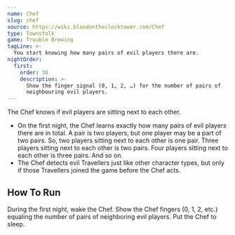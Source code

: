 ```yaml
---
name: Chef
slug: chef
source: https://wiki.bloodontheclocktower.com/Chef
type: Townsfolk
game: Trouble Brewing
tagLine: >-
  You start knowing how many pairs of evil players there are.
nightOrder:
  first:
    order: 36
    description: >-
      Show the finger signal (0, 1, 2, …) for the number of pairs of
      neighbouring evil players.
---
```


The Chef knows if evil players are sitting next to each other.

- On the first night, the Chef learns exactly how many pairs of evil
  players there are in total. A pair is two players, but one player may
  be a part of two pairs. So, two players sitting next to each other is
  one pair. Three players sitting next to each other is two pairs. Four
  players sitting next to each other is three pairs. And so on.
- The Chef detects evil Travellers just like other character types, but
  only if those Travellers joined the game before the Chef acts.

## How To Run

During the first night, wake the Chef. Show the Chef fingers (0, 1, 2,
etc.) equaling the number of pairs of neighboring evil players. Put the
Chef to sleep.
